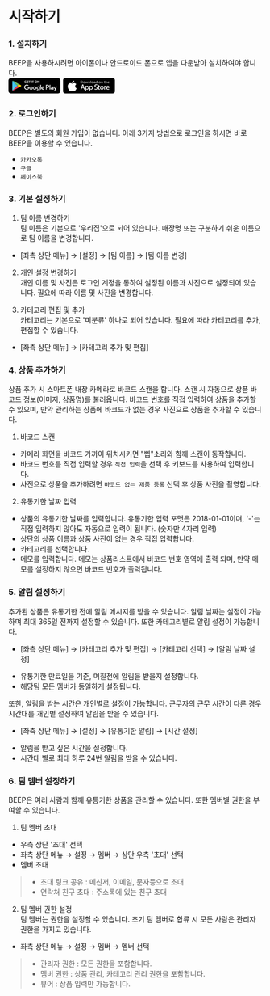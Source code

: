 # 시작하기 

### 1. 설치하기
BEEP을 사용하시려면 아이폰이나 안드로이드 폰으로 앱을 다운받아 설치하여야 합니다.<br/>
[![github pages](_images/googleplay.png)](http://play.google.com/store/apps/details?id=com.bgpworks.beep)
[![github pages](_images/appstore.png)](http://itunes.apple.com/app/1242739153)


### 2. 로그인하기
BEEP은 별도의 회원 가입이 없습니다. 아래 3가지 방법으로 로그인을 하시면 바로 BEEP을 이용할 수 있습니다.
- `카카오톡`
- `구글`
- `페이스북`


### 3. 기본 설정하기
1. 팀 이름 변경하기<br/>
 팀 이름은 기본으로 '우리집'으로 되어 있습니다. 매장명 또는 구분하기 쉬운 이름으로 팀 이름을 변경합니다.
- [좌측 상단 메뉴] → [설정] → [팀 이름] → [팀 이름 변경]
   
2. 개인 설정 변경하기<br/>
 개인 이름 및 사진은 로그인 계정을 통하여 설정된 이름과 사진으로 설정되어 있습니다. 필요에 따라 이름 및 사진을 변경합니다.
 
3. 카테고리 편집 및 추가<br/>
 카테고리는 기본으로 '미분류' 하나로 되어 있습니다. 필요에 따라 카테고리를 추가, 편집할 수 있습니다.
- [좌측 상단 메뉴] → [카테고리 추가 및 편집] 


### 4. 상품 추가하기
상품 추가 시 스마트폰 내장 카메라로 바코드 스캔을 합니다. 스캔 시 자동으로 상품 바코드 정보(이미지, 상품명)를 불러옵니다.
바코드 번호를 직접 입력하여 상품을 추가할 수 있으며, 만약 관리하는 상품에 바코드가 없는 경우 사진으로 상품을 추가할 수 있습니다.
1. 바코드 스캔 
  * 카메라 화면을 바코드 가까이 위치시키면 "삡"소리와 함께 스캔이 동작합니다.
  * 바코드 번호를 직접 입력할 경우 `직접 입력`을 선택 후 키보드를 사용하여 입력합니다.
  * 사진으로 상품을 추가하려면 `바코드 없는 제품 등록` 선택 후 상품 사진을 촬영합니다.

2. 유통기한 날짜 입력 
* 상품의 유통기한 날짜를 입력합니다. 유통기한 입력 포맷은 2018-01-01이며, '-'는 직접 입력하지 않아도 자동으로 입력이 됩니다. (숫자만 4자리 입력)   
* 상단의 상품 이름과 상품 사진이 없는 경우 직접 입력합니다.
* 카테고리를 선택합니다.
* 메모를 입력합니다. 메모는 상품리스트에서 바코드 번호 영역에 출력 되며, 만약 메모를 설정하지 않으면 바코드 번호가 출력됩니다. 


### 5. 알림 설정하기
추가된 상품은 유통기한 전에 알림 메시지를 받을 수 있습니다. 알림 날짜는 설정이 가능하며 최대 365일 전까지 설정할 수 있습니다. 또한 카테고리별로 알림 설정이 가능합니다.
- [좌측 상단 메뉴] → [카테고리 추가 및 편집] → [카테고리 선택] → [알림 날짜 설정]
 * 유통기한 만료일을 기준, 며칠전에 알림을 받을지 설정합니다.
 * 해당팀 모든 멤버가 동일하게 설정됩니다.

또한, 알림을 받는 시간은 개인별로 설정이 가능합니다. 근무자의 근무 시간이 다른 경우 시간대를 개인별 설정하여 알림을 받을 수 있습니다.
- [좌측 상단 메뉴] → [설정] → [유통기한 알림] → [시간 설정]
 * 알림을 받고 싶은 시간을 설정합니다.
 * 시간대 별로 최대 하루 24번 알림을 받을 수 있습니다.
 

### 6. 팀 멤버 설정하기
BEEP은 여러 사람과 함께 유통기한 상품을 관리할 수 있습니다. 또한 멤버별 권한을 부여할 수 있습니다.
1. 팀 멤버 초대<br/>
- 우측 상단 '초대' 선택
- 좌측 상단 메뉴 → 설정 → 멤버 → 상단 우측 '초대' 선택
- 멤버 초대
> * 초대 링크 공유 : 메신저, 이메일, 문자등으로 초대
> * 연락처 친구 초대 : 주소록에 있는 친구 초대
2. 팀 멤버 권한 설정<br/>
팀 멤버는 권한을 설정할 수 있습니다. 초기 팀 멤버로 합류 시 모든 사람은 관리자 권한을 가지고 있습니다.
- 좌측 상단 메뉴 → 설정 → 멤버 → 멤버 선택
> * 관리자 권한 : 모든 권한을 포함합니다.
> * 멤버 권한 : 상품 관리, 카테고리 관리 권한을 포함합니다.
> * 뷰어 : 상품 입력만 가능합니다.

